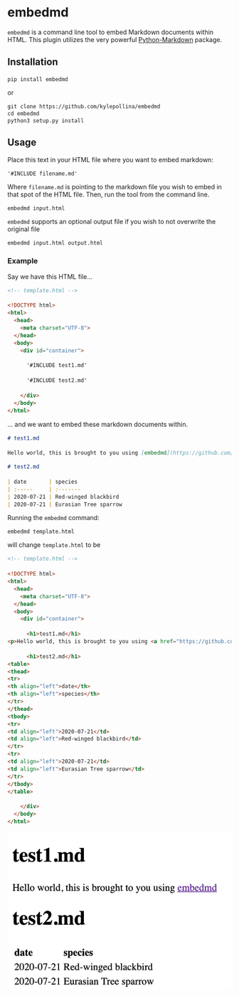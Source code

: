 
# embedmd

`embedmd` is a command line tool to embed Markdown documents within HTML. This plugin utilizes the very powerful [Python-Markdown](https://python-markdown.github.io/) package.

## Installation

```
pip install embedmd
```

or

```
git clone https://github.com/kylepollina/embedmd
cd embedmd
python3 setup.py install
```

## Usage

Place this text in your HTML file where you want to embed markdown:

```html
'#INCLUDE filename.md'
```

Where `filename.md` is pointing to the markdown file you wish to embed in that spot of the HTML file. Then, run the tool from the command line.

```shell
embedmd input.html
```

`embedmd` supports an optional output file if you wish to not overwrite the original file

```shell
embedmd input.html output.html
```

### Example

Say we have this HTML file...

```html
<!-- template.html -->

<!DOCTYPE html>
<html>
  <head>
    <meta charset="UTF-8">
  </head>
  <body>
    <div id="container">

      '#INCLUDE test1.md'

      '#INCLUDE test2.md'
      
    </div>
  </body>
</html>
```

... and we want to embed these markdown documents within.

```markdown
# test1.md

Hello world, this is brought to you using [embedmd](https://github.com/kylepollina/embedmd)
```

```markdown
# test2.md

| date       | species
| :-----     | :------- 
| 2020-07-21 | Red-winged blackbird
| 2020-07-21 | Eurasian Tree sparrow
```

Running the `embedmd` command:

```
embedmd template.html
```

will change `template.html` to be

```html
<!-- template.html -->

<!DOCTYPE html>
<html>
  <head>
    <meta charset="UTF-8">
  </head>
  <body>
    <div id="container">

      <h1>test1.md</h1>
<p>Hello world, this is brought to you using <a href="https://github.com/kylepollina/embedmd">embedmd</a></p>

      <h1>test2.md</h1>
<table>
<thead>
<tr>
<th align="left">date</th>
<th align="left">species</th>
</tr>
</thead>
<tbody>
<tr>
<td align="left">2020-07-21</td>
<td align="left">Red-winged blackbird</td>
</tr>
<tr>
<td align="left">2020-07-21</td>
<td align="left">Eurasian Tree sparrow</td>
</tr>
</tbody>
</table>
      
    </div>
  </body>
</html>
```

![](images/img1.png)
